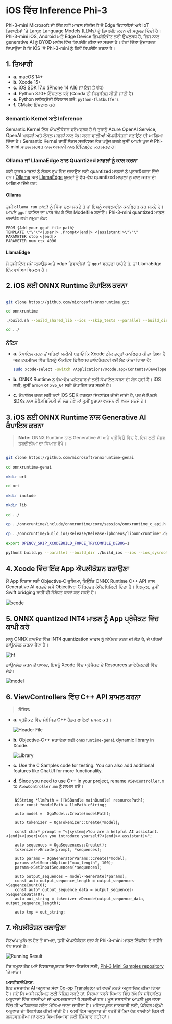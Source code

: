 <!--
CO_OP_TRANSLATOR_METADATA:
{
  "original_hash": "82af197df38d25346a98f1f0e84d1698",
  "translation_date": "2025-05-09T10:55:08+00:00",
  "source_file": "md/01.Introduction/03/iOS_Inference.md",
  "language_code": "pa"
}
-->
# **iOS ਵਿੱਚ Inference Phi-3**

Phi-3-mini Microsoft ਦੀ ਇੱਕ ਨਵੀਂ ਮਾਡਲ ਸੀਰੀਜ਼ ਹੈ ਜੋ Edge ਡਿਵਾਈਸਾਂ ਅਤੇ IoT ਡਿਵਾਈਸਾਂ 'ਤੇ Large Language Models (LLMs) ਨੂੰ ਡਿਪਲੋਇ ਕਰਨ ਦੀ ਸਹੂਲਤ ਦਿੰਦੀ ਹੈ। Phi-3-mini iOS, Android ਅਤੇ Edge Device ਡਿਪਲੋਇਮੈਂਟ ਲਈ ਉਪਲਬਧ ਹੈ, ਜਿਸ ਨਾਲ generative AI ਨੂੰ BYOD ਮਾਹੌਲ ਵਿੱਚ ਡਿਪਲੋਇ ਕੀਤਾ ਜਾ ਸਕਦਾ ਹੈ। ਹੇਠਾਂ ਦਿੱਤਾ ਉਦਾਹਰਨ ਦਿਖਾਉਂਦਾ ਹੈ ਕਿ iOS 'ਤੇ Phi-3-mini ਨੂੰ ਕਿਵੇਂ ਡਿਪਲੋਇ ਕਰਨਾ ਹੈ।

## **1. ਤਿਆਰੀ**

- **a.** macOS 14+
- **b.** Xcode 15+
- **c.** iOS SDK 17.x (iPhone 14 A16 ਜਾਂ ਇਸ ਤੋਂ ਵੱਧ)
- **d.** Python 3.10+ ਇੰਸਟਾਲ ਕਰੋ (Conda ਦੀ ਸਿਫਾਰਿਸ਼ ਕੀਤੀ ਜਾਂਦੀ ਹੈ)
- **e.** Python ਲਾਇਬ੍ਰੇਰੀ ਇੰਸਟਾਲ ਕਰੋ: `python-flatbuffers`
- **f.** CMake ਇੰਸਟਾਲ ਕਰੋ

### Semantic Kernel ਅਤੇ Inference

Semantic Kernel ਇੱਕ ਐਪਲੀਕੇਸ਼ਨ ਫਰੇਮਵਰਕ ਹੈ ਜੋ ਤੁਹਾਨੂੰ Azure OpenAI Service, OpenAI ਮਾਡਲਾਂ ਅਤੇ ਲੋਕਲ ਮਾਡਲਾਂ ਨਾਲ ਕੰਮ ਕਰਨ ਵਾਲੀਆਂ ਐਪਲੀਕੇਸ਼ਨਾਂ ਬਣਾਉਣ ਦੀ ਆਗਿਆ ਦਿੰਦਾ ਹੈ। Semantic Kernel ਰਾਹੀਂ ਲੋਕਲ ਸਰਵਿਸਜ਼ ਤੱਕ ਪਹੁੰਚ ਕਰਕੇ ਤੁਸੀਂ ਆਪਣੇ ਖੁਦ ਦੇ Phi-3-mini ਮਾਡਲ ਸਰਵਰ ਨਾਲ ਆਸਾਨੀ ਨਾਲ ਇੰਟਿਗ੍ਰੇਟ ਕਰ ਸਕਦੇ ਹੋ।

### Ollama ਜਾਂ LlamaEdge ਨਾਲ Quantized ਮਾਡਲਾਂ ਨੂੰ ਕਾਲ ਕਰਨਾ

ਕਈ ਯੂਜ਼ਰ ਮਾਡਲਾਂ ਨੂੰ ਲੋਕਲ ਰੂਪ ਵਿੱਚ ਚਲਾਉਣ ਲਈ quantized ਮਾਡਲਾਂ ਨੂੰ ਪ੍ਰਾਥਮਿਕਤਾ ਦਿੰਦੇ ਹਨ। [Ollama](https://ollama.com) ਅਤੇ [LlamaEdge](https://llamaedge.com) ਯੂਜ਼ਰਾਂ ਨੂੰ ਵੱਖ-ਵੱਖ quantized ਮਾਡਲਾਂ ਨੂੰ ਕਾਲ ਕਰਨ ਦੀ ਆਗਿਆ ਦਿੰਦੇ ਹਨ:

#### **Ollama**

ਤੁਸੀਂ `ollama run phi3` ਨੂੰ ਸਿੱਧਾ ਚਲਾ ਸਕਦੇ ਹੋ ਜਾਂ ਇਸਨੂੰ ਆਫਲਾਈਨ ਕਨਫਿਗਰ ਕਰ ਸਕਦੇ ਹੋ। ਆਪਣੇ `gguf` ਫਾਇਲ ਦਾ ਪਾਥ ਰੱਖ ਕੇ ਇੱਕ Modelfile ਬਣਾਓ। Phi-3-mini quantized ਮਾਡਲ ਚਲਾਉਣ ਲਈ ਨਮੂਨਾ ਕੋਡ:

```gguf
FROM {Add your gguf file path}
TEMPLATE \"\"\"<|user|> .Prompt<|end|> <|assistant|>\"\"\"
PARAMETER stop <|end|>
PARAMETER num_ctx 4096
```

#### **LlamaEdge**

ਜੇ ਤੁਸੀਂ ਇੱਕੋ ਸਮੇਂ ਕਲਾਉਡ ਅਤੇ edge ਡਿਵਾਈਸਾਂ 'ਤੇ `gguf` ਵਰਤਣਾ ਚਾਹੁੰਦੇ ਹੋ, ਤਾਂ LlamaEdge ਇੱਕ ਵਧੀਆ ਵਿਕਲਪ ਹੈ।

## **2. iOS ਲਈ ONNX Runtime ਕੰਪਾਇਲ ਕਰਨਾ**

```bash

git clone https://github.com/microsoft/onnxruntime.git

cd onnxruntime

./build.sh --build_shared_lib --ios --skip_tests --parallel --build_dir ./build_ios --ios --apple_sysroot iphoneos --osx_arch arm64 --apple_deploy_target 17.5 --cmake_generator Xcode --config Release

cd ../

```

### **ਨੋਟਿਸ**

- **a.** ਕੰਪਾਇਲ ਕਰਨ ਤੋਂ ਪਹਿਲਾਂ ਯਕੀਨੀ ਬਣਾਓ ਕਿ Xcode ਠੀਕ ਤਰ੍ਹਾਂ ਕਨਫਿਗਰ ਕੀਤਾ ਗਿਆ ਹੈ ਅਤੇ ਟਰਮੀਨਲ ਵਿੱਚ ਇਸਨੂੰ ਐਕਟਿਵ ਡਿਵੈਲਪਰ ਡਾਇਰੈਕਟਰੀ ਵਜੋਂ ਸੈੱਟ ਕੀਤਾ ਗਿਆ ਹੈ:

    ```bash
    sudo xcode-select -switch /Applications/Xcode.app/Contents/Developer
    ```

- **b.** ONNX Runtime ਨੂੰ ਵੱਖ-ਵੱਖ ਪਲੇਟਫਾਰਮਾਂ ਲਈ ਕੰਪਾਇਲ ਕਰਨ ਦੀ ਲੋੜ ਹੁੰਦੀ ਹੈ। iOS ਲਈ, ਤੁਸੀਂ `arm64` or `x86_64` ਲਈ ਕੰਪਾਇਲ ਕਰ ਸਕਦੇ ਹੋ।

- **c.** ਕੰਪਾਇਲ ਕਰਨ ਲਈ ਨਵਾਂ iOS SDK ਵਰਤਣਾ ਸਿਫਾਰਿਸ਼ ਕੀਤੀ ਜਾਂਦੀ ਹੈ, ਪਰ ਜੇ ਪਿਛਲੇ SDKs ਨਾਲ ਕੰਪੈਟਬਿਲਿਟੀ ਦੀ ਲੋੜ ਹੋਵੇ ਤਾਂ ਤੁਸੀਂ ਪੁਰਾਣਾ ਵਰਜਨ ਵੀ ਵਰਤ ਸਕਦੇ ਹੋ।

## **3. iOS ਲਈ ONNX Runtime ਨਾਲ Generative AI ਕੰਪਾਇਲ ਕਰਨਾ**

> **Note:** ONNX Runtime ਨਾਲ Generative AI ਅਜੇ ਪ੍ਰੀਵਿਊ ਵਿੱਚ ਹੈ, ਇਸ ਲਈ ਸੰਭਵ ਤਬਦੀਲੀਆਂ ਦਾ ਧਿਆਨ ਰੱਖੋ।

```bash

git clone https://github.com/microsoft/onnxruntime-genai
 
cd onnxruntime-genai
 
mkdir ort
 
cd ort
 
mkdir include
 
mkdir lib
 
cd ../
 
cp ../onnxruntime/include/onnxruntime/core/session/onnxruntime_c_api.h ort/include
 
cp ../onnxruntime/build_ios/Release/Release-iphoneos/libonnxruntime*.dylib* ort/lib
 
export OPENCV_SKIP_XCODEBUILD_FORCE_TRYCOMPILE_DEBUG=1
 
python3 build.py --parallel --build_dir ./build_ios --ios --ios_sysroot iphoneos --ios_arch arm64 --ios_deployment_target 17.5 --cmake_generator Xcode --cmake_extra_defines CMAKE_XCODE_ATTRIBUTE_CODE_SIGNING_ALLOWED=NO

```

## **4. Xcode ਵਿੱਚ ਇੱਕ App ਐਪਲੀਕੇਸ਼ਨ ਬਣਾਉਣਾ**

ਮੈਂ App ਵਿਕਾਸ ਲਈ Objective-C ਚੁਣਿਆ, ਕਿਉਂਕਿ ONNX Runtime C++ API ਨਾਲ Generative AI ਵਰਤਦੇ ਸਮੇਂ Objective-C ਬਿਹਤਰ ਕੰਪੈਟਬਿਲਿਟੀ ਦਿੰਦਾ ਹੈ। ਬਿਲਕੁਲ, ਤੁਸੀਂ Swift bridging ਰਾਹੀਂ ਵੀ ਸੰਬੰਧਤ ਕਾਲਾਂ ਕਰ ਸਕਦੇ ਹੋ।

![xcode](../../../../../translated_images/xcode.6c67033ca85b703e80cc51ecaa681fbcb6ac63cc0c256705ac97bc9ca039c235.pa.png)

## **5. ONNX quantized INT4 ਮਾਡਲ ਨੂੰ App ਪ੍ਰੋਜੈਕਟ ਵਿੱਚ ਕਾਪੀ ਕਰੋ**

ਸਾਨੂੰ ONNX ਫਾਰਮੈਟ ਵਿੱਚ INT4 quantization ਮਾਡਲ ਨੂੰ ਇੰਪੋਰਟ ਕਰਨ ਦੀ ਲੋੜ ਹੈ, ਜੋ ਪਹਿਲਾਂ ਡਾਊਨਲੋਡ ਕਰਨਾ ਪੈਂਦਾ ਹੈ।

![hf](../../../../../translated_images/hf.b99941885c6561bb3bcc0155d409e713db6d47b4252fb6991a08ffeefc0170ec.pa.png)

ਡਾਊਨਲੋਡ ਕਰਨ ਤੋਂ ਬਾਅਦ, ਇਸਨੂੰ Xcode ਵਿੱਚ ਪ੍ਰੋਜੈਕਟ ਦੇ Resources ਡਾਇਰੈਕਟਰੀ ਵਿੱਚ ਜੋੜੋ।

![model](../../../../../translated_images/model.f0cb932ac2c7648211fbe5341ee1aa42b77cb7f956b6d9b084afb8fbf52927c7.pa.png)

## **6. ViewControllers ਵਿੱਚ C++ API ਸ਼ਾਮਲ ਕਰਨਾ**

> **ਨੋਟਿਸ:**

- **a.** ਪ੍ਰੋਜੈਕਟ ਵਿੱਚ ਸੰਬੰਧਿਤ C++ ਹੈਡਰ ਫਾਇਲਾਂ ਸ਼ਾਮਲ ਕਰੋ।

  ![Header File](../../../../../translated_images/head.2504a93b0be166afde6729fb193ebd14c5acb00a0bb6de1939b8a175b1f630fb.pa.png)

- **b.** Objective-C++ ਸਹਾਇਤਾ ਲਈ `onnxruntime-genai` dynamic library in Xcode.

  ![Library](../../../../../translated_images/lib.86e12a925eb07e4e71a1466fa4f3ad27097e08505d25d34e98c33005d69b6f23.pa.png)

- **c.** Use the C Samples code for testing. You can also add additional features like ChatUI for more functionality.

- **d.** Since you need to use C++ in your project, rename `ViewController.m` to `ViewController.mm` ਨੂੰ ਸ਼ਾਮਲ ਕਰੋ।

```objc

    NSString *llmPath = [[NSBundle mainBundle] resourcePath];
    char const *modelPath = llmPath.cString;

    auto model =  OgaModel::Create(modelPath);

    auto tokenizer = OgaTokenizer::Create(*model);

    const char* prompt = "<|system|>You are a helpful AI assistant.<|end|><|user|>Can you introduce yourself?<|end|><|assistant|>";

    auto sequences = OgaSequences::Create();
    tokenizer->Encode(prompt, *sequences);

    auto params = OgaGeneratorParams::Create(*model);
    params->SetSearchOption("max_length", 100);
    params->SetInputSequences(*sequences);

    auto output_sequences = model->Generate(*params);
    const auto output_sequence_length = output_sequences->SequenceCount(0);
    const auto* output_sequence_data = output_sequences->SequenceData(0);
    auto out_string = tokenizer->Decode(output_sequence_data, output_sequence_length);
    
    auto tmp = out_string;

```

## **7. ਐਪਲੀਕੇਸ਼ਨ ਚਲਾਉਣਾ**

ਸੈਟਅੱਪ ਮੁਕੰਮਲ ਹੋਣ ਤੋਂ ਬਾਅਦ, ਤੁਸੀਂ ਐਪਲੀਕੇਸ਼ਨ ਚਲਾ ਕੇ Phi-3-mini ਮਾਡਲ ਇੰਫਰੈਂਸ ਦੇ ਨਤੀਜੇ ਵੇਖ ਸਕਦੇ ਹੋ।

![Running Result](../../../../../translated_images/result.7ebd1fe614f809d776c46475275ec72e4ab898c4ec53ae62b29315c064ca6839.pa.jpg)

ਹੋਰ ਨਮੂਨਾ ਕੋਡ ਅਤੇ ਵਿਸਥਾਰਪੂਰਵਕ ਦਿਸ਼ਾ-ਨਿਰਦੇਸ਼ ਲਈ, [Phi-3 Mini Samples repository](https://github.com/Azure-Samples/Phi-3MiniSamples/tree/main/ios) 'ਤੇ ਜਾਓ।

**ਅਸਵੀਕਾਰੋਪੱਤਰ**:  
ਇਹ ਦਸਤਾਵੇਜ਼ AI ਅਨੁਵਾਦ ਸੇਵਾ [Co-op Translator](https://github.com/Azure/co-op-translator) ਦੀ ਵਰਤੋਂ ਕਰਕੇ ਅਨੁਵਾਦਿਤ ਕੀਤਾ ਗਿਆ ਹੈ। ਜਦੋਂ ਕਿ ਅਸੀਂ ਸਹੀਅਤ ਲਈ ਕੋਸ਼ਿਸ਼ ਕਰਦੇ ਹਾਂ, ਕਿਰਪਾ ਕਰਕੇ ਧਿਆਨ ਵਿੱਚ ਰੱਖੋ ਕਿ ਸਵੈਚਾਲਿਤ ਅਨੁਵਾਦਾਂ ਵਿੱਚ ਗਲਤੀਆਂ ਜਾਂ ਅਸਮਰਥਤਾਵਾਂ ਹੋ ਸਕਦੀਆਂ ਹਨ। ਮੂਲ ਦਸਤਾਵੇਜ਼ ਆਪਣੀ ਮੂਲ ਭਾਸ਼ਾ ਵਿੱਚ ਹੀ ਅਧਿਕਾਰਕ ਸਰੋਤ ਮੰਨਿਆ ਜਾਣਾ ਚਾਹੀਦਾ ਹੈ। ਮਹੱਤਵਪੂਰਨ ਜਾਣਕਾਰੀ ਲਈ, ਪੇਸ਼ੇਵਰ ਮਨੁੱਖੀ ਅਨੁਵਾਦ ਦੀ ਸਿਫਾਰਿਸ਼ ਕੀਤੀ ਜਾਂਦੀ ਹੈ। ਅਸੀਂ ਇਸ ਅਨੁਵਾਦ ਦੀ ਵਰਤੋਂ ਤੋਂ ਪੈਦਾ ਹੋਣ ਵਾਲੀਆਂ ਕਿਸੇ ਵੀ ਗਲਤਫਹਮੀਆਂ ਜਾਂ ਗਲਤ ਵਿਆਖਿਆਵਾਂ ਲਈ ਜ਼ਿੰਮੇਵਾਰ ਨਹੀਂ ਹਾਂ।